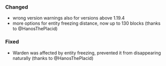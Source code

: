 ### Changed

- wrong version warnings also for versions above 1.19.4
- more options for entity freezing distance, now up to 130 blocks (thanks to @HanosThePlacid)

### Fixed

- Warden was affected by entity freezing, prevented it from disappearing naturally (thanks to @HanosThePlacid)
